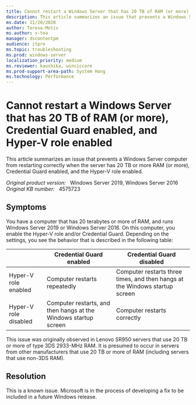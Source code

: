 ```yaml
---
title: Cannot restart a Windows Server that has 20 TB of RAM (or more), Credential Guard enabled, and Hyper-V role enabled
description: This article summarizes an issue that prevents a Windows Server computer from restarting correctly when the server has 20 TB or more of RAM, Credential Guard enabled, and the Hyper-V role enabled.
ms.date: 11/20/2020
author: Teresa-Motiv
ms.author: v-tea
manager: dscontentpm
audience: itpro
ms.topic: troubleshooting
ms.prod: windows-server
localization_priority: medium
ms.reviewer: kaushika, winciccore
ms.prod-support-area-path: System Hang
ms.technology: Performance
---
```


# Cannot restart a Windows Server that has 20 TB of RAM (or more), Credential Guard enabled, and Hyper-V role enabled

This article summarizes an issue that prevents a Windows Server computer from restarting correctly when the server has 20 TB or more RAM (or more), Credential Guard enabled, and the Hyper-V role enabled.

_Original product version:_ &nbsp; Windows Server 2019, Windows Server 2016
_Original KB number:_ &nbsp; 4575723

## Symptoms

You have a computer that has 20 terabytes or more of RAM, and runs Windows Server 2019 or Windows Server 2016. On this computer, you enable the Hyper-V role and/or Credential Guard. Depending on the settings, you see the behavior that is described in the following table:

|  |Credential Guard enabled |Credential Guard disabled |
|---|---|---|
|Hyper-V role enabled |Computer restarts repeatedly |Computer restarts three times, and then hangs at the Windows startup screen |
|Hyper-V role disabled |Computer restarts, and then hangs at the Windows startup screen |Computer restarts correctly |

This issue was originally observed in Lenovo SR950 servers that use 20 TB or more of type 3DS 2933-MHz RAM. It is presumed to occur in servers from other manufacturers that use 20 TB or more of RAM (including servers that use non-3DS RAM).

## Resolution

This is a known issue. Microsoft is in the process of developing a fix to be included in a future Windows release.
